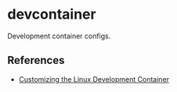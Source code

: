 # devcontainer

Development container configs.

## References

- [Customizing the Linux Development Container](https://www.josephguadagno.net/2025/03/27/add-and-customize-oh-my-zsh-in-a-linux-development-container)
